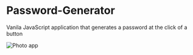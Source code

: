 # Password-Generator

Vanila JavaScript application that generates a password at the click of a button 

![Photo app](https://ll-testing.ru/F-Up/img/passAppImg.jpg)
